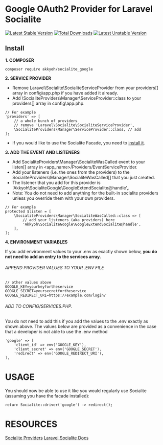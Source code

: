 # Google OAuth2 Provider for Laravel Socialite

[![Latest Stable Version](https://poser.pugx.org/akkyoh/socialite_google/v/stable.svg)](https://packagist.org/packages/akkyoh/socialite_google)
[![Total Downloads](https://poser.pugx.org/akkyoh/socialite_google/downloads.svg)](https://packagist.org/packages/akkyoh/socialite_google)
[![Latest Unstable Version](https://poser.pugx.org/akkyoh/socialite_google/v/unstable.svg)](https://packagist.org/packages/akkyoh/socialite_google)

## Install

**1. COMPOSER**
```
composer require akkyoh/socialite_google
```

**2. SERVICE PROVIDER**
- Remove Laravel\Socialite\SocialiteServiceProvider from your providers[] array in config\app.php if you have added it already.
- Add \SocialiteProviders\Manager\ServiceProvider::class to your providers[] array in config\app.php.
```
// For example
'providers' => [
    // a whole bunch of providers
    // remove 'Laravel\Socialite\SocialiteServiceProvider',
    \SocialiteProviders\Manager\ServiceProvider::class, // add
];
```
- If you would like to use the Socialite Facade, you need to [install it](https://laravel.com/docs/5.0/authentication#social-authentication).

**3. ADD THE EVENT AND LISTENERS**
- Add SocialiteProviders\Manager\SocialiteWasCalled event to your listen[] array in <app_name>/Providers/EventServiceProvider.
- Add your listeners (i.e. the ones from the providers) to the SocialiteProviders\Manager\SocialiteWasCalled[] that you just created.
- The listener that you add for this provider is 'Akkyoh\SocialiteGoogle\GoogleExtendSocialite@handle',.
- Note: You do not need to add anything for the built-in socialite providers unless you override them with your own providers.
```
// For example
protected $listen = [
    \SocialiteProviders\Manager\SocialiteWasCalled::class => [
        // add your listeners (aka providers) here
        'Akkyoh\SocialiteGoogle\GoogleExtendSocialite@handle',
    ],
];
```

**4. ENVIRONMENT VARIABLES**

If you add environment values to your .env as exactly shown below, **you do not need to add an entry to the services array**.

###### APPEND PROVIDER VALUES TO YOUR .ENV FILE

```
// other values above
GOOGLE_KEY=yourkeyfortheservice
GOOGLE_SECRET=yoursecretfortheservice
GOOGLE_REDIRECT_URI=https://example.com/login/
```

###### ADD TO CONFIG/SERVICES.PHP.

You do not need to add this if you add the values to the .env exactly as shown above. The values below are provided as a convenience in the case that a developer is not able to use the .env method

```
'google' => [
    'client_id' => env('GOOGLE_KEY'),
    'client_secret' => env('GOOGLE_SECRET'),
    'redirect' => env('GOOGLE_REDIRECT_URI'),
],
```

# USAGE

You should now be able to use it like you would regularly use Socialite (assuming you have the facade installed):

```
return Socialite::driver('google') -> redirect();
```

# RESOURCES

[Socialite Providers](http://socialiteproviders.github.io/)
[Laravel Socialite Docs](https://github.com/laravel/socialite)